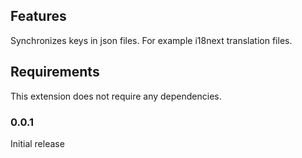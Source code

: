 ## Features

Synchronizes keys in json files. For example i18next translation files.

## Requirements

This extension does not require any dependencies.

### 0.0.1

Initial release 
